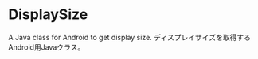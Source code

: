 DisplaySize
===========

A Java class for Android to get display size. ディスプレイサイズを取得するAndroid用Javaクラス。
